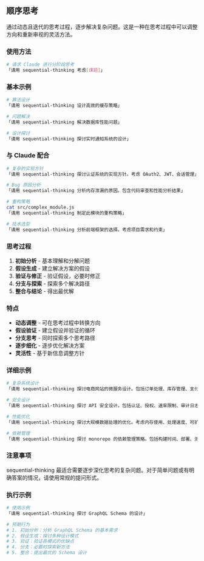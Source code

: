 ## 顺序思考

通过动态且迭代的思考过程，逐步解决复杂问题。这是一种在思考过程中可以调整方向和重新审视的灵活方法。

### 使用方法

```bash
# 请求 Claude 进行分阶段思考
「请用 sequential-thinking 考虑[课题]」
```

### 基本示例

```bash
# 算法设计
「请用 sequential-thinking 设计高效的缓存策略」

# 问题解决
「请用 sequential-thinking 解决数据库性能问题」

# 设计探讨
「请用 sequential-thinking 探讨实时通知系统的设计」
```

### 与 Claude 配合

```bash
# 复杂的实现方针
「请用 sequential-thinking 探讨认证系统的实现方针。考虑 OAuth2、JWT、会话管理」

# Bug 原因分析
「请用 sequential-thinking 分析内存泄漏的原因。包含代码审查和性能分析结果」

# 重构策略
cat src/complex_module.js
「请用 sequential-thinking 制定此模块的重构策略」

# 技术选型
「请用 sequential-thinking 分析前端框架的选择。考虑项目需求和约束」
```

### 思考过程

1. **初始分析** - 基本理解和分解问题
2. **假设生成** - 建立解决方案的假设
3. **验证与修正** - 验证假设，必要时修正
4. **分支与探索** - 探索多个解决路径
5. **整合与结论** - 得出最优解

### 特点

- **动态调整** - 可在思考过程中转换方向
- **假设验证** - 建立假设并验证的循环
- **分支思考** - 同时探索多个思考路径
- **逐步细化** - 逐步优化解决方案
- **灵活性** - 基于新信息调整方针

### 详细示例

```bash
# 复杂系统设计
「请用 sequential-thinking 探讨电商网站的微服务设计。包括订单处理、库存管理、支付的协作」

# 安全设计
「请用 sequential-thinking 探讨 API 安全设计。包括认证、授权、速率限制、审计日志」

# 性能优化
「请用 sequential-thinking 探讨大规模数据处理的优化。考虑内存使用、处理速度、可扩展性」

# 依赖管理
「请用 sequential-thinking 探讨 monorepo 的依赖管理策略。包括构建时间、部署、测试执行」
```

### 注意事项

sequential-thinking 最适合需要逐步深化思考的复杂问题。对于简单问题或有明确答案的情况，请使用常规的提问形式。

### 执行示例

```bash
# 使用示例
「请用 sequential-thinking 探讨 GraphQL Schema 的设计」

# 预期行为
# 1. 初始分析：分析 GraphQL Schema 的基本需求
# 2. 假设生成：探讨多种设计模式
# 3. 验证：验证各模式的优缺点
# 4. 分支：必要时探索新方法
# 5. 整合：提出最优的 Schema 设计
```
